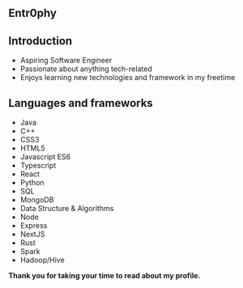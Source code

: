 ## Entr0phy

## Introduction
- Aspiring Software Engineer
- Passionate about anything tech-related
- Enjoys learning new technologies and framework in my freetime

## Languages and frameworks 
- Java
- C++
- CSS3 
- HTML5
- Javascript ES6
- Typescript
- React
- Python
- SQL
- MongoDB
- Data Structure & Algorithms
- Node
- Express
- NextJS
- Rust
- Spark
- Hadoop/Hive
  

**Thank you for taking your time to read about my profile.**



<!---
Entr0phy/Entr0phy is a ✨ special ✨ repository because its `README.md` (this file) appears on your GitHub profile.
You can click the Preview link to take a look at your changes.
--->
